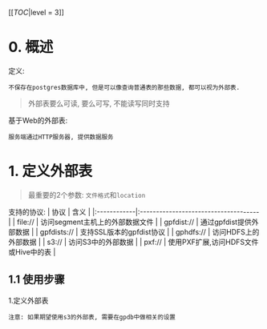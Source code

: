 <!-- --- title: gpdb 外部数据-->

[[_TOC_|level = 3]]

# 0. 概述

定义:

    不保存在postgres数据库中, 但是可以像查询普通表的那些数据, 都可以视为外部表.
    
> 外部表要么可读, 要么可写, 不能读写同时支持

基于Web的外部表:

    服务端通过HTTP服务器, 提供数据服务
    
# 1. 定义外部表

> 最重要的2个参数: `文件格式`和`location`

支持的协议:
| 协议        | 含义                                 |
|:------------|:-------------------------------------|
| file://     | 访问segment主机上的外部数据文件      |
| gpfdist://  | 通过gpfdist提供外部数据              |
| gpfdists:// | 支持SSL版本的gpfdist协议             |
| gphdfs://   | 访问HDFS上的外部数据                 |
| s3://       | 访问S3中的外部数据                   |
| pxf://      | 使用PXF扩展,访问HDFS文件或Hive中的表 |

## 1.1 使用步骤

1.定义外部表

    注意: 如果期望使用s3的外部表, 需要在gpdb中做相关的设置
    
